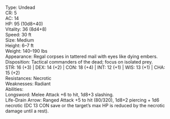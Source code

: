 Type: Undead  
CR: 5  
AC: 14  
HP: 95 (10d8+40)  
Vitality: 36 (8d4+8)  
Speed: 30 ft  
Size: Medium  
Height: 6–7 ft  
Weight: 140–190 lbs  
Appearance: Regal corpses in tattered mail with eyes like dying embers.  
Disposition: Tactical commanders of the dead; focus on isolated prey.  
STR: 16 (+3) | DEX: 14 (+2) | CON: 18 (+4) | INT: 12 (+1) | WIS: 13 (+1) | CHA: 15 (+2)  
Resistances: Necrotic  
Weaknesses: Radiant  
Abilities:  
Longsword: Melee Attack +6 to hit, 1d8+3 slashing.  
Life-Drain Arrow: Ranged Attack +5 to hit (80/320), 1d8+2 piercing + 1d6 necrotic (DC 13 CON save or the target’s max HP is reduced by the necrotic damage until a rest).